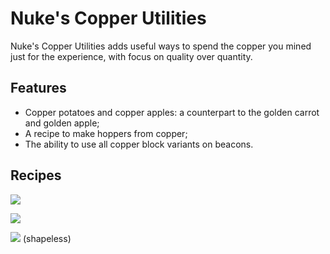 # Nuke's Copper Utilities

Nuke's Copper Utilities adds useful ways to spend the copper you mined just for the experience, with focus on quality over quantity.

## Features

- Copper potatoes and copper apples: a counterpart to the golden carrot and golden apple;
- A recipe to make hoppers from copper;
- The ability to use all copper block variants on beacons.

## Recipes

![](https://i.imgur.com/NZtMxmm.png)

![](https://i.imgur.com/k2vaVjx.png)

![](https://i.imgur.com/fckYj7u.png)
(shapeless)
